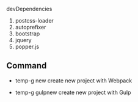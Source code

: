 devDependencies

1. postcss-loader
2. autoprefixer
3. bootstrap
4. jquery
5. popper.js


## Command 

+ temp-g new <projectname> create new project with Webpack

+ temp-g gulpnew <projectname> create new project with Gulp 